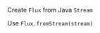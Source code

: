 Create `Flux` from Java `Stream`
   
<div class="hint">
  Use <code>Flux.fromStream(stream)</code>
</div>